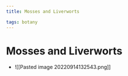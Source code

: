 ```yaml
---
title: Mosses and Liverworts

tags: botany 
---
```


# Mosses and Liverworts
- ![[Pasted image 20220914132543.png]]
